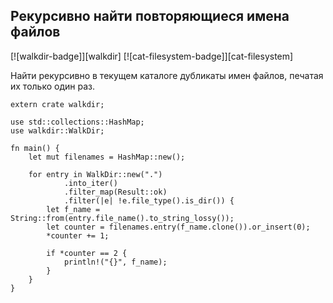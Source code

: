 ## Рекурсивно найти повторяющиеся имена файлов

[![walkdir-badge]][walkdir] [![cat-filesystem-badge]][cat-filesystem]

Найти рекурсивно в текущем каталоге дубликаты имен файлов, печатая их только один раз.

```rust,no_run
extern crate walkdir;

use std::collections::HashMap;
use walkdir::WalkDir;

fn main() {
    let mut filenames = HashMap::new();

    for entry in WalkDir::new(".")
            .into_iter()
            .filter_map(Result::ok)
            .filter(|e| !e.file_type().is_dir()) {
        let f_name = String::from(entry.file_name().to_string_lossy());
        let counter = filenames.entry(f_name.clone()).or_insert(0);
        *counter += 1;

        if *counter == 2 {
            println!("{}", f_name);
        }
    }
}
```
